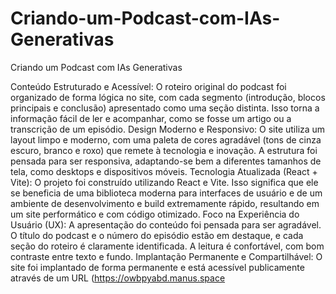 # Criando-um-Podcast-com-IAs-Generativas
Criando um Podcast com IAs Generativas

Conteúdo Estruturado e Acessível: O roteiro original do podcast foi organizado de forma lógica no site, com cada segmento (introdução, blocos principais e conclusão) apresentado como uma seção distinta. Isso torna a informação fácil de ler e acompanhar, como se fosse um artigo ou a transcrição de um episódio.
Design Moderno e Responsivo: O site utiliza um layout limpo e moderno, com uma paleta de cores agradável (tons de cinza escuro, branco e roxo) que remete à tecnologia e inovação. A estrutura foi pensada para ser responsiva, adaptando-se bem a diferentes tamanhos de tela, como desktops e dispositivos móveis.
Tecnologia Atualizada (React + Vite): O projeto foi construído utilizando React e Vite. Isso significa que ele se beneficia de uma biblioteca moderna para interfaces de usuário e de um ambiente de desenvolvimento e build extremamente rápido, resultando em um site performático e com código otimizado.
Foco na Experiência do Usuário (UX): A apresentação do conteúdo foi pensada para ser agradável. O título do podcast e o número do episódio estão em destaque, e cada seção do roteiro é claramente identificada. A leitura é confortável, com bom contraste entre texto e fundo.
Implantação Permanente e Compartilhável: O site foi implantado de forma permanente e está acessível publicamente através de um URL (https://owbpyabd.manus.space
